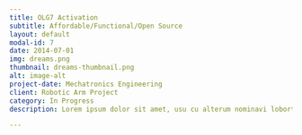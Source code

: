 ```yaml
---
title: OLG7 Activation
subtitle: Affordable/Functional/Open Source 
layout: default
modal-id: 7
date: 2014-07-01
img: dreams.png
thumbnail: dreams-thumbnail.png
alt: image-alt
project-date: Mechatronics Engineering
client: Robotic Arm Project
category: In Progress
description: Lorem ipsum dolor sit amet, usu cu alterum nominavi lobortis. At duo novum diceret. Tantas apeirian vix et, usu sanctus postulant inciderint ut, populo diceret necessitatibus in vim. Cu eum dicam feugiat noluisse.

---
```

